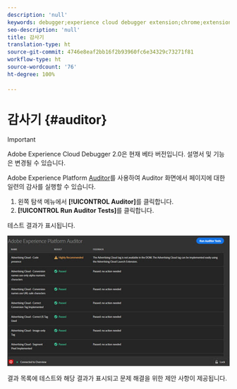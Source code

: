 ```yaml
---
description: 'null'
keywords: debugger;experience cloud debugger extension;chrome;extension;auditor;dtm;target
seo-description: 'null'
title: 감사기
translation-type: ht
source-git-commit: 4746e8eaf2bb16f2b93960fc6e34329c73271f81
workflow-type: ht
source-wordcount: '76'
ht-degree: 100%

---
```



# 감사기 {#auditor}

>[!IMPORTANT]
>
>Adobe Experience Cloud Debugger 2.0은 현재 베타 버전입니다. 설명서 및 기능은 변경될 수 있습니다.

Adobe Experience Platform [Auditor](https://docs.adobe.com/content/help/en/auditor/using/overview.html)를 사용하여 Auditor 화면에서 페이지에 대한 일련의 감사를 실행할 수 있습니다.

1. 왼쪽 탐색 메뉴에서 **[!UICONTROL Auditor]**&#x200B;를 클릭합니다.
1. **[!UICONTROL Run Auditor Tests]**&#x200B;를 클릭합니다.

테스트 결과가 표시됩니다.

![](assets/auditor-results.jpg)

결과 목록에 테스트와 해당 결과가 표시되고 문제 해결을 위한 제안 사항이 제공됩니다.
